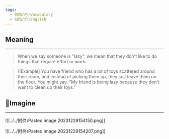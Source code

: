 ```yaml
---
tags:
  - 归档/📦/Vocabulary
  - 归档/📦/English
---
```


## Meaning

---

> When we say someone is "lazy", we mean that they don't like to do things that require effort or work.

> [!Example]
> You have friend who has a lot of toys scattered around their room, and instead of picking them up, they just leave them on the floor. You might say, "My friend is being lazy because they don't want to clean up their toys."

## 💭Imagine

---

![[../../附件/Pasted image 20231229154150.png]]

![[../../附件/Pasted image 20231229154207.png]]
